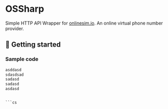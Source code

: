 # OSSharp
Simple HTTP API Wrapper for [onlinesim.io](https://onlinesim.io/).
An online virtual phone number provider.

## 🏁 Getting started

### Sample code
```cs
asddasd
sdasdsad
sadasd
sadasd
asdasd


```cs
